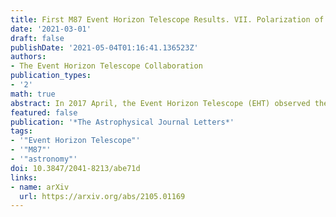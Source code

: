 ```yaml
---
title: First M87 Event Horizon Telescope Results. VII. Polarization of the Ring
date: '2021-03-01'
draft: false
publishDate: '2021-05-04T01:16:41.136523Z'
authors:
- The Event Horizon Telescope Collaboration
publication_types:
- '2'
math: true
abstract: In 2017 April, the Event Horizon Telescope (EHT) observed the near-horizon region around the supermassive black hole at the core of the M87 galaxy. These 1.3mm wavelength observations revealed a compact asymmetric ring-like source morphology. This structure originates from synchrotron emission produced by relativistic plasma located in the immediate vicinity of the black hole. Here we present the corresponding linear-polarimetric EHT images of the center of M87. We find that only a part of the ring is significantly polarized. The resolved fractional linear polarization has a maximum located in the southwest part of the ring, where it rises to the level of $\sim$ 15\%. The polarization position angles are arranged in a nearly azimuthal pattern. We perform quantitative measurements of relevant polarimetric properties of the compact emission and find evidence for the temporal evolution of the polarized source structure over one week of EHT observations. The details of the polarimetric data reduction and calibration methodology are provided. We carry out the data analysis using multiple independent imaging and modeling techniques, each of which is validated against a suite of synthetic data sets. The gross polarimetric structure and its apparent evolution with time are insensitive to the method used to reconstruct the image. These polarimetric images carry information about the structure of the magnetic fields responsible for the synchrotron emission. Their physical interpretation is discussed in an accompanying publication.
featured: false
publication: '*The Astrophysical Journal Letters*'
tags:
- '"Event Horizon Telescope"'
- '"M87"'
- '"astronomy"'
doi: 10.3847/2041-8213/abe71d
links:
- name: arXiv
  url: https://arxiv.org/abs/2105.01169
---
```

